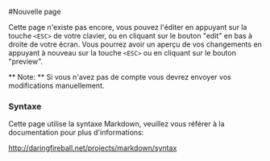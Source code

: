 #Nouvelle page

Cette page n'existe pas encore, vous pouvez l'éditer en appuyant sur la touche ```<ESC>``` de votre clavier, ou en cliquant sur le bouton "edit" en bas à droite de votre écran. Vous pourrez avoir un aperçu de vos changements en appuyant à nouveau sur la touche ```<ESC>``` ou en cliquant sur le bouton "preview".

** Note: ** Si vous n'avez pas de compte vous devrez envoyer vos modifications manuellement.


### Syntaxe
Cette page utilise la syntaxe Markdown, veuillez vous référer à la documentation pour plus d'informations:

http://daringfireball.net/projects/markdown/syntax